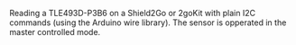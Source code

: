 Reading a TLE493D-P3B6 on a Shield2Go or 2goKit with plain I2C commands (using the Arduino wire library). The sensor is opperated in the master controlled mode.